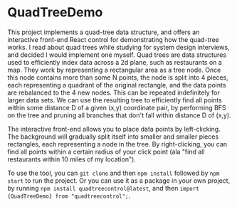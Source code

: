 # QuadTreeDemo

This project implements a quad-tree data structure, and offers an interactive front-end React control for demonstrating how the quad-tree works.  I read about quad trees while studying for system design interviews, and decided I would implement one myself.  Quad trees are data structures used to efficiently index data across a 2d plane, such as restaurants on a map.  They work by representing a rectangular area as a tree node.  Once this node contains more than some N points, the node is split into 4 pieces, each representing a quadrant of the original rectangle, and the data points are rebalanced to the 4 new nodes.  This can be repeated indefinitely for larger data sets.  We can use the resulting tree to efficiently find all points within some distance D of a given (x,y) coordinate pair, by performing BFS on the tree and pruning all branches that don't fall within distance D of (x,y).  

The interactive front-end allows you to place data points by left-clicking.  The background will gradually split itself into smaller and smaller pieces rectangles, each representing a node in the tree.  By right-clicking, you can find all points within a certain radius of your click point (ala "find all restaurants within 10 miles of my location").  

To use the tool, you can `git clone` and then `npm install` followed by `npm start` to run the project.  Or you can use it as a package in your own project, by running `npm install quadtreecontrol@latest`, and then `import {QuadTreeDemo} from "quadtreecontrol";`.

